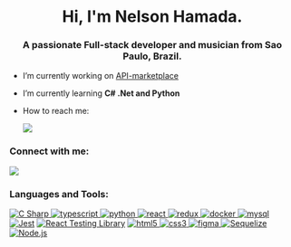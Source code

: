 <h1 align="center">Hi, I'm Nelson Hamada.</h1>
<h3 align="center">A passionate Full-stack developer and musician from Sao Paulo, Brazil. </h3>

- I’m currently working on [API-marketplace](https://github.com/nelsonhamada/APIrestful-marketplace)

- I’m currently learning **C# .Net and Python**

- How to reach me: 
 
    <a href = "mailto:fumiyuki.hamada@gmail.com"><img src="https://img.shields.io/badge/Gmail-D14836?style=for-the-badge&logo=gmail&logoColor=white" target="_blank"></a>     



<h3 align="left">Connect with me:</h3>
<p align="left">
  <a href="https://www.linkedin.com/in/nelson-hamada/" target="_blank"><img src="https://img.shields.io/badge/-LinkedIn-%230077B5?style=for-the-badge&logo=linkedin&logoColor=white" target="_blank"></a>
</p>

<h3 align="left">Languages and Tools:</h3>
<p align="left"> <a href="https://learn.microsoft.com/pt-br/dotnet/csharp/tour-of-csharp/" target="_blank" rel="noreferrer"> <img src="https://img.shields.io/badge/C%23-239120?style=for-the-badge&logo=c-sharp&logoColor=white" alt="C Sharp"/> </a><a href="https://www.typescriptlang.org/" target="_blank" rel="noreferrer"> <img src="https://img.shields.io/badge/TypeScript-007ACC?style=for-the-badge&logo=typescript&logoColor=white" alt="typescript"/> </a>
 <a href="https://www.python.org/"><img src="https://img.shields.io/badge/python-3670A0?style=for-the-badge&logo=python&logoColor=ffdd54" alt="python"> </a>
 <a href="https://reactjs.org/" target="_blank" rel="noreferrer"> <img src="https://img.shields.io/badge/React-20232A?style=for-the-badge&logo=react&logoColor=61DAFB" alt="react"/> </a> <a href="https://redux.js.org" target="_blank" rel="noreferrer"> <img src="https://img.shields.io/badge/Redux-593D88?style=for-the-badge&logo=redux&logoColor=white" alt="redux"/> </a> <a href="https://www.docker.com/" target="_blank" rel="noreferrer"> <img src="https://img.shields.io/badge/Docker-2CA5E0?style=for-the-badge&logo=docker&logoColor=white" alt="docker"/> </a> <a href="https://www.mysql.com/" target="_blank" rel="noreferrer"> <img src="https://img.shields.io/badge/MySQL-005C84?style=for-the-badge&logo=mysql&logoColor=white" alt="mysql"/> </a> <a target="_blank" rel="noopener noreferrer nofollow" href="https://jestjs.io/pt-BR/"><img alt="Jest" src="https://img.shields.io/badge/Jest-C21325?style=for-the-badge&logo=jest&logoColor=white"/></a> <a target="_blank" rel="noopener noreferrer nofollow" href="https://testing-library.com/docs/react-testing-library/intro/"><img alt="React Testing Library" src="https://camo.githubusercontent.com/81aeb1a947697457dbf01915ba8bb60e4bcf0c9003fc2d62659be9d5d5b47317/68747470733a2f2f696d672e736869656c64732e696f2f62616467652f74657374696e672532306c6962726172792d3332333333303f7374796c653d666f722d7468652d6261646765266c6f676f3d74657374696e672d6c696272617279266c6f676f436f6c6f723d726564"/></a>  
 <a href="https://www.w3.org/html/" target="_blank" rel="noreferrer"> <img src="https://img.shields.io/badge/HTML5-E34F26?style=for-the-badge&logo=html5&logoColor=white" alt="html5"/> </a> <a href="https://www.w3schools.com/css/" target="_blank" rel="noreferrer"> <img src="https://img.shields.io/badge/CSS3-1572B6?style=for-the-badge&logo=css3&logoColor=white" alt="css3"/> </a> <a href="https://www.figma.com/" target="_blank" rel="noreferrer"> <img src="https://img.shields.io/badge/Figma-F24E1E?style=for-the-badge&logo=figma&logoColor=white" alt="figma"/> </a> <a href="https://sequelize.org/"><img src="https://img.shields.io/badge/Sequelize-52B0E7?style=for-the-badge&logo=Sequelize&logoColor=white" alt="Sequelize"</a> <a href="https://nodejs.org/en"><img src="https://img.shields.io/badge/Node.js-43853D?style=for-the-badge&logo=node.js&logoColor=white" alt="Node.js"</a> </p>


